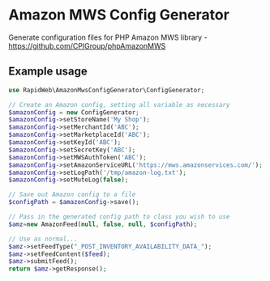 # Amazon MWS Config Generator
Generate configuration files for PHP Amazon MWS library - https://github.com/CPIGroup/phpAmazonMWS

## Example usage

 ```php
 use RapidWeb\AmazonMwsConfigGenerator\ConfigGenerator;

// Create an Amazon config, setting all variable as necessary
$amazonConfig = new ConfigGenerator;
$amazonConfig->setStoreName('My Shop');
$amazonConfig->setMerchantId('ABC');
$amazonConfig->setMarketplaceId('ABC');
$amazonConfig->setKeyId('ABC');
$amazonConfig->setSecretKey('ABC');
$amazonConfig->setMWSAuthToken('ABC');
$amazonConfig->setAmazonServiceURL('https://mws.amazonservices.com/');
$amazonConfig->setLogPath('/tmp/amazon-log.txt');
$amazonConfig->setMuteLog(false);

// Save out Amazon config to a file
$configPath = $amazonConfig->save();

// Pass in the generated config path to class you wish to use
$amz=new AmazonFeed(null, false, null, $configPath);

// Use as normal...
$amz->setFeedType("_POST_INVENTORY_AVAILABILITY_DATA_"); 
$amz->setFeedContent($feed);
$amz->submitFeed();
return $amz->getResponse();

```